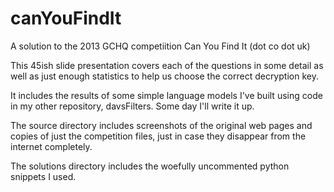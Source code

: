canYouFindIt
============

A solution to the 2013 GCHQ competiition Can You Find It (dot co dot uk)

This 45ish slide presentation covers each of the questions in some detail as well as just enough statistics to help us choose the correct decryption key.

It includes the results of some simple language models I've built using code in my other repository, davsFilters.  Some day I'll write it up.

The source directory includes screenshots of the original web pages and copies of just the competition files, just in case they disappear from the internet completely.

The solutions directory includes the woefully uncommented python snippets I used.
